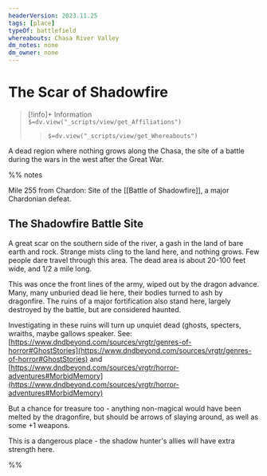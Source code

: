 ```yaml
---
headerVersion: 2023.11.25
tags: [place]
typeOf: battlefield
whereabouts: Chasa River Valley
dm_notes: none
dm_owner: none
---
```

# The Scar of Shadowfire
>[!info]+ Information  
> `$=dv.view("_scripts/view/get_Affiliations")`  
>> `$=dv.view("_scripts/view/get_Whereabouts")`

A dead region where nothing grows along the Chasa, the site of a battle during the wars in the west after the Great War.

%% notes

Mile 255 from Chardon: Site of the [[Battle of Shadowfire]], a major Chardonian defeat.
## The Shadowfire Battle Site

A great scar on the southern side of the river, a gash in the land of bare earth and rock. Strange mists cling to the land here, and nothing grows. Few people dare travel through this area. The dead area is about 20-100 feet wide, and 1/2 a mile long.

This was once the front lines of the army, wiped out by the dragon advance. Many, many unburied dead lie here, their bodies turned to ash by dragonfire. The ruins of a major fortification also stand here, largely destroyed by the battle, but are considered haunted.

Investigating in these ruins will turn up unquiet dead (ghosts, specters, wraiths, maybe gallows speaker. See: [https://www.dndbeyond.com/sources/vrgtr/genres-of-horror#GhostStories](https://www.dndbeyond.com/sources/vrgtr/genres-of-horror#GhostStories) and [https://www.dndbeyond.com/sources/vrgtr/horror-adventures#MorbidMemory](https://www.dndbeyond.com/sources/vrgtr/horror-adventures#MorbidMemory)

But a chance for treasure too - anything non-magical would have been melted by the dragonfire, but should be arrows of slaying around, as well as some +1 weapons.

This is a dangerous place - the shadow hunter's allies will have extra strength here.

%%
